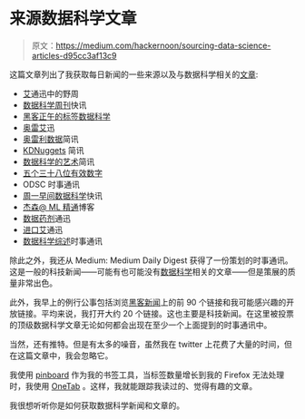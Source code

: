 # 来源数据科学文章

> 原文：<https://medium.com/hackernoon/sourcing-data-science-articles-d95cc3af13c9>

这篇文章列出了我获取每日新闻的一些来源以及与数据科学相关的[文章](https://hackernoon.com/tagged/articles):

*   [艾](https://www.getrevue.co/profile/wildml)通迅中的野周
*   [数据科学周刊](https://www.datascienceweekly.org/)快讯
*   [黑客正午的标签数据科学](https://hackernoon.com/tagged/data-science)
*   [奥雷艾](http://www.oreilly.com/ai/newsletter.html)迅
*   [奥雷利数据](http://www.oreilly.com/data/newsletter.html)简讯
*   [KDNuggets](https://www.kdnuggets.com/news/index.html) 简讯
*   [数据科学的艺术](https://tinyletter.com/art-of-data-science/)简讯
*   [五个三十八位有效数字](https://fivethirtyeight.com/newsletter/)
*   ODSC 时事通讯
*   [周一早间数据科学](https://tinyletter.com/jhudatascience)快讯
*   [杰森@ ML 精通](https://machinelearningmastery.com/blog/)博客
*   [数据药剂](https://dataelixir.com/)通迅
*   [进口艾](https://jack-clark.net/)通迅
*   [数据科学综述](http://roundup.fishtownanalytics.com/)时事通讯

除此之外，我还从 Medium: Medium Daily Digest 获得了一份策划的时事通讯。这是一般的科技新闻——可能有也可能没有[数据科学](https://hackernoon.com/tagged/data-science)相关的文章——但是策展的质量非常出色。

此外，我早上的例行公事包括浏览[黑客新闻](https://news.ycombinator.com/)上的前 90 个链接和我可能感兴趣的开放链接。平均来说，我打开大约 20 个链接。这也主要是科技新闻。在这里被投票的顶级数据科学文章无论如何都会出现在至少一个上面提到的时事通讯中。

当然，还有推特。但是有太多的噪音，虽然我在 twitter 上花费了大量的时间，但在这篇文章中，我会忽略它。

我使用 [pinboard](https://pinboard.in/u:rouseguy) 作为我的书签工具，当标签数量增长到我的 Firefox 无法处理时，我使用 [OneTab](https://www.one-tab.com/) 。这样，我就能跟踪我读过的、觉得有趣的文章。

我很想听听你是如何获取数据科学新闻和文章的。